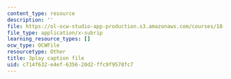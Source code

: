 ```yaml
---
content_type: resource
description: ''
file: https://ol-ocw-studio-app-production.s3.amazonaws.com/courses/18-01sc-single-variable-calculus-fall-2010/c714f632e4ef635620d2ffc9f9578fc7_R9a_NHXrBcg.srt
file_type: application/x-subrip
learning_resource_types: []
ocw_type: OCWFile
resourcetype: Other
title: 3play caption file
uid: c714f632-e4ef-6356-20d2-ffc9f9578fc7
---
```


